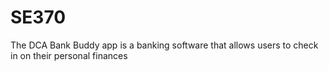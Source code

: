 # SE370

The DCA Bank Buddy app is a banking software that allows users to check in on their personal finances
